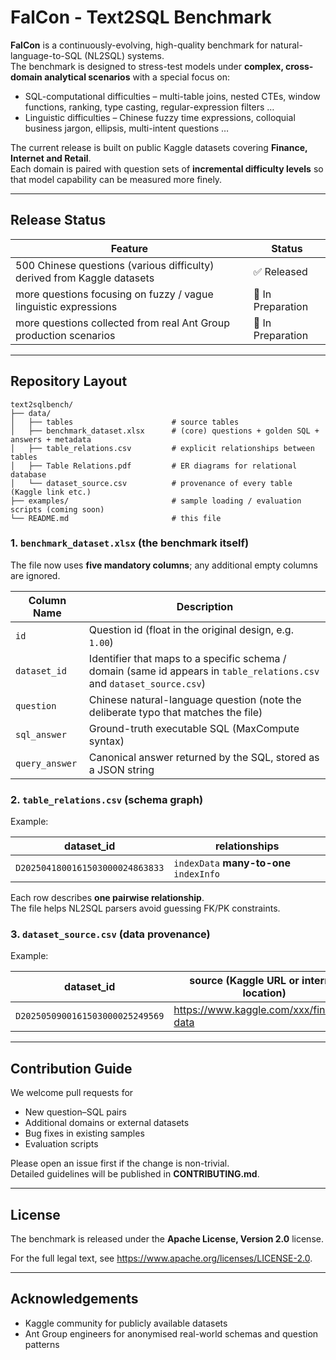 # FalCon - Text2SQL Benchmark

**FalCon** is a continuously-evolving, high-quality benchmark for natural-language-to-SQL (NL2SQL) systems.  
The benchmark is designed to stress-test models under **complex, cross-domain analytical scenarios** with a special focus on:

* SQL-computational difficulties – multi-table joins, nested CTEs, window functions, ranking, type casting, regular-expression filters …  
* Linguistic difficulties – Chinese fuzzy time expressions, colloquial business jargon, ellipsis, multi-intent questions …

The current release is built on public Kaggle datasets covering **Finance, Internet and Retail**.  
Each domain is paired with question sets of **incremental difficulty levels** so that model capability can be measured more finely.

---

## Release Status

| Feature                                                                     | Status            |
|-----------------------------------------------------------------------------|-------------------|
| 500 Chinese questions (various difficulty) derived from Kaggle datasets     | ✅ Released        |
| more questions focusing on fuzzy / vague linguistic expressions               | 🔄 In Preparation |
| more questions collected from real Ant Group production scenarios             | 🔄 In Preparation |

---

## Repository Layout

```
text2sqlbench/
├── data/
│   ├── tables                      # source tables
│   ├── benchmark_dataset.xlsx      # (core) questions + golden SQL + answers + metadata
│   ├── table_relations.csv         # explicit relationships between tables
│   ├── Table Relations.pdf         # ER diagrams for relational database   
│   └── dataset_source.csv          # provenance of every table (Kaggle link etc.)
├── examples/                       # sample loading / evaluation scripts (coming soon)
└── README.md                       # this file
```

### 1. `benchmark_dataset.xlsx`  (the benchmark itself)

The file now uses **five mandatory columns**; any additional empty columns are ignored.

| Column Name        | Description                                                                               |
|--------------------|-------------------------------------------------------------------------------------------|
| `id`               | Question id (float in the original design, e.g. `1.00`)                                   |
| `dataset_id`       | Identifier that maps to a specific schema / domain (same id appears in `table_relations.csv` and `dataset_source.csv`) |
| `question`        | Chinese natural-language question (note the deliberate typo that matches the file)        |
| `sql_answer`       | Ground-truth executable SQL (MaxCompute syntax)                                           |
| `query_answer`     | Canonical answer returned by the SQL, stored as a JSON string                             |


### 2. `table_relations.csv`  (schema graph)

Example:

| dataset_id                              | relationships                                  |
|--------------------------------------|------------------------------------------------|
| `D2025041800161503000024863833`      | `indexData` **many-to-one** `indexInfo`        |

Each row describes **one pairwise relationship**.  
The file helps NL2SQL parsers avoid guessing FK/PK constraints.

### 3. `dataset_source.csv`  (data provenance)

Example:

| dataset_id                              | source (Kaggle URL or internal location) |
|--------------------------------------|-------------------------------------------|
| `D2025050900161503000025249569`      | https://www.kaggle.com/xxx/finance-data  |


---

## Contribution Guide

We welcome pull requests for

* New question–SQL pairs
* Additional domains or external datasets
* Bug fixes in existing samples
* Evaluation scripts

Please open an issue first if the change is non-trivial.  
Detailed guidelines will be published in **CONTRIBUTING.md**.

---

## License

The benchmark is released under the **Apache License, Version 2.0** license.

For the full legal text, see <https://www.apache.org/licenses/LICENSE-2.0>.

---

## Acknowledgements

* Kaggle community for publicly available datasets  
* Ant Group engineers for anonymised real-world schemas and question patterns